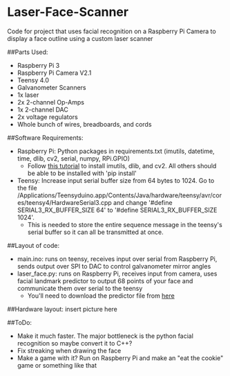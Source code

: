 # Laser-Face-Scanner

Code for project that uses facial recognition on a Raspberry Pi Camera to display a face outline using a custom laser scanner

##Parts Used:
- Raspberry Pi 3
- Raspberry Pi Camera V2.1
- Teensy 4.0
- Galvanometer Scanners
- 1x laser
- 2x 2-channel Op-Amps
- 1x 2-channel DAC
- 2x voltage regulators
- Whole bunch of wires, breadboards, and cords

##Software Requirements:
- Raspberry Pi: Python packages in requirements.txt (imutils, datetime, time, dlib, cv2, serial, numpy, RPi.GPIO)
	- Follow [this tutorial](https://www.pyimagesearch.com/2017/03/27/how-to-install-dlib/) to install imutils, dlib, and cv2. All others should be able to be installed with 'pip install'
- Teensy: Increase input serial buffer size from 64 bytes to 1024. Go to the file /Applications/Teensyduino.app/Contents/Java/hardware/teensy/avr/cores/teensy4/HardwareSerial3.cpp and change '#define SERIAL3_RX_BUFFER_SIZE 64' to '#define SERIAL3_RX_BUFFER_SIZE 1024'. 
	- This is needed to store the entire sequence message in the teensy's serial buffer so it can all be transmitted at once.

##Layout of code:
- main.ino: runs on teensy, receives input over serial from Raspberry Pi, sends output over SPI to DAC to control galvanometer mirror angles
- laser_face.py: runs on Raspberry Pi, receives input from camera, uses facial landmark predictor to output 68 points of your face and communicate them over serial to the teensy
	- You'll need to download the predictor file from [here](https://www.pyimagesearch.com/2017/04/10/detect-eyes-nose-lips-jaw-dlib-opencv-python/)


##Hardware layout: 
insert picture here


##ToDo:
- Make it much faster. The major bottleneck is the python facial recognition so maybe convert it to C++?
- Fix streaking when drawing the face
- Make a game with it? Run on Raspberry Pi and make an "eat the cookie" game or something like that
